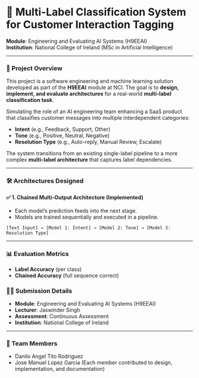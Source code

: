# 🧠 Multi-Label Classification System for Customer Interaction Tagging  
**Module**: Engineering and Evaluating AI Systems (H9EEAI)  
**Institution**: National College of Ireland (MSc in Artificial Intelligence)

---

### 🎯 Project Overview

This project is a software engineering and machine learning solution developed as part of the **H9EEAI** module at NCI. The goal is to **design, implement, and evaluate architectures** for a real-world **multi-label classification task**.

Simulating the role of an AI engineering team enhancing a SaaS product that classifies customer messages into multiple interdependent categories:

- **Intent** (e.g., Feedback, Support, Other)  
- **Tone** (e.g., Positive, Neutral, Negative)  
- **Resolution Type** (e.g., Auto-reply, Manual Review, Escalate)

The system transitions from an existing single-label pipeline to a more complex **multi-label architecture** that captures label dependencies.

---

### 🛠️ Architectures Designed

#### ✅ 1. Chained Multi-Output Architecture (Implemented)

- Each model’s prediction feeds into the next stage.
- Models are trained sequentially and executed in a pipeline.
  
```
[Text Input] → [Model 1: Intent] → [Model 2: Tone] → [Model 3: Resolution Type]
```

---

### 📊 Evaluation Metrics

- **Label Accuracy** (per class)
- **Chained Accuracy** (full sequence correct)


### 👨‍🏫 Submission Details

- **Module**: Engineering and Evaluating AI Systems (H9EEAI)  
- **Lecturer**: Jaswinder Singh  
- **Assessment**: Continuous Assessment 
- **Institution**: National College of Ireland  

---

### 👥 Team Members

- Danilo Angel Tito Rodriguez
- Jose Manuel Lopez Garcia
(Each member contributed to design, implementation, and documentation)


